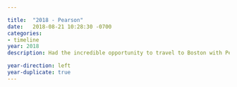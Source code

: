```yaml
---

title:  "2018 - Pearson"
date:   2018-08-21 10:28:30 -0700
categories:
- timeline
year: 2018
description: Had the incredible opportunity to travel to Boston with Pearson for a five day workshop where we collaborated to build the Wayfinder system, helping students navigate their careers with confidence after graduation.

year-direction: left
year-duplicate: true
---
```


